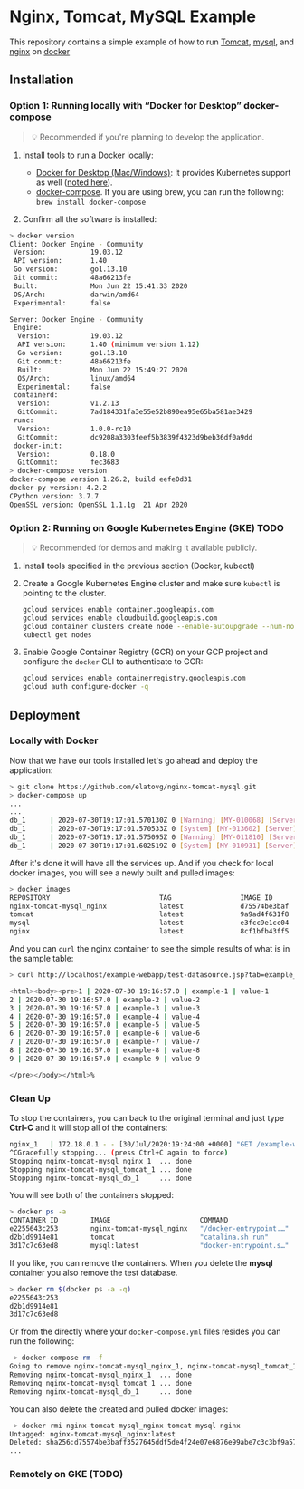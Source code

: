 # Nginx, Tomcat, MySQL Example

This repository contains a simple example of how to run [Tomcat](http://tomcat.apache.org/), [mysql](https://www.mysql.com/), and [nginx](https://www.nginx.com/) on [docker](https://www.docker.com/)

## Installation

### Option 1: Running locally with “Docker for Desktop” docker-compose

> 💡 Recommended if you're planning to develop the application.

1. Install tools to run a Docker locally:

   - [Docker for Desktop (Mac/Windows)](https://docs.docker.com/docker-for-mac/install/): It provides Kubernetes support as well ([noted here](https://docs.docker.com/docker-for-mac/kubernetes/)). 
   - [docker-compose](https://docs.docker.com/compose/install/). If you are using brew, you can run the following: `brew install docker-compose`

2. Confirm all the software is installed:

```bash
> docker version
Client: Docker Engine - Community
 Version:           19.03.12
 API version:       1.40
 Go version:        go1.13.10
 Git commit:        48a66213fe
 Built:             Mon Jun 22 15:41:33 2020
 OS/Arch:           darwin/amd64
 Experimental:      false

Server: Docker Engine - Community
 Engine:
  Version:          19.03.12
  API version:      1.40 (minimum version 1.12)
  Go version:       go1.13.10
  Git commit:       48a66213fe
  Built:            Mon Jun 22 15:49:27 2020
  OS/Arch:          linux/amd64
  Experimental:     false
 containerd:
  Version:          v1.2.13
  GitCommit:        7ad184331fa3e55e52b890ea95e65ba581ae3429
 runc:
  Version:          1.0.0-rc10
  GitCommit:        dc9208a3303feef5b3839f4323d9beb36df0a9dd
 docker-init:
  Version:          0.18.0
  GitCommit:        fec3683
> docker-compose version
docker-compose version 1.26.2, build eefe0d31
docker-py version: 4.2.2
CPython version: 3.7.7
OpenSSL version: OpenSSL 1.1.1g  21 Apr 2020
```

### Option 2: Running on Google Kubernetes Engine (GKE) TODO

> 💡  Recommended for demos and making it available publicly.

1. Install tools specified in the previous section (Docker, kubectl)

2. Create a Google Kubernetes Engine cluster and make sure `kubectl` is pointing to the cluster.
    ```bash
    gcloud services enable container.googleapis.com
    gcloud services enable cloudbuild.googleapis.com
    gcloud container clusters create node --enable-autoupgrade --num-nodes 2 --zone us-east4-c
    kubectl get nodes
    ```
3. Enable Google Container Registry (GCR) on your GCP project and configure the `docker` CLI to authenticate to GCR:
   ```bash
   gcloud services enable containerregistry.googleapis.com
   gcloud auth configure-docker -q
	```

## Deployment
### Locally with Docker
Now that we have our tools installed let's go ahead and deploy the application:

```bash
> git clone https://github.com/elatovg/nginx-tomcat-mysql.git
> docker-compose up
...
...
db_1      | 2020-07-30T19:17:01.570130Z 0 [Warning] [MY-010068] [Server] CA certificate ca.pem is self signed.
db_1      | 2020-07-30T19:17:01.570533Z 0 [System] [MY-013602] [Server] Channel mysql_main configured to support TLS. Encrypted connections are now supported for this channel.
db_1      | 2020-07-30T19:17:01.575095Z 0 [Warning] [MY-011810] [Server] Insecure configuration for --pid-file: Location '/var/run/mysqld' in the path is accessible to all OS users. Consider choosing a different directory.
db_1      | 2020-07-30T19:17:01.602519Z 0 [System] [MY-010931] [Server] /usr/sbin/mysqld: ready for connections. Version: '8.0.21'  socket: '/var/run/mysqld/mysqld.sock'  port: 3306  MySQL Community Server - GPL.
```

After it's done it will have all the services up. And if you check for local docker images, you will see a newly built and pulled images:

```bash
> docker images
REPOSITORY                           TAG                 IMAGE ID            CREATED             SIZE
nginx-tomcat-mysql_nginx             latest              d75574be3baf        6 minutes ago       132MB
tomcat                               latest              9a9ad4f631f8        40 hours ago        647MB
mysql                                latest              e3fcc9e1cc04        7 days ago          544MB
nginx                                latest              8cf1bfb43ff5        8 days ago          132MB
```

And you can `curl` the nginx container to see the simple results of what is in the sample table:

```bash
> curl http://localhost/example-webapp/test-datasource.jsp?tab=example_table

<html><body><pre>1 | 2020-07-30 19:16:57.0 | example-1 | value-1
2 | 2020-07-30 19:16:57.0 | example-2 | value-2
3 | 2020-07-30 19:16:57.0 | example-3 | value-3
4 | 2020-07-30 19:16:57.0 | example-4 | value-4
5 | 2020-07-30 19:16:57.0 | example-5 | value-5
6 | 2020-07-30 19:16:57.0 | example-6 | value-6
7 | 2020-07-30 19:16:57.0 | example-7 | value-7
8 | 2020-07-30 19:16:57.0 | example-8 | value-8
9 | 2020-07-30 19:16:57.0 | example-9 | value-9

</pre></body></html>%
```
### Clean Up

To stop the containers, you can back to the original terminal and just type **Ctrl-C** and it will stop all of the containers:

```bash
nginx_1   | 172.18.0.1 - - [30/Jul/2020:19:24:00 +0000] "GET /example-webapp/test-datasource.jsp?tab=example_table HTTP/1.1" 200 472 "-" "curl/7.64.1" "-"
^CGracefully stopping... (press Ctrl+C again to force)
Stopping nginx-tomcat-mysql_nginx_1  ... done
Stopping nginx-tomcat-mysql_tomcat_1 ... done
Stopping nginx-tomcat-mysql_db_1     ... done
```
You will see both of the containers stopped:

```bash
> docker ps -a
CONTAINER ID        IMAGE                      COMMAND                  CREATED             STATUS                        PORTS               NAMES
e2255643c253        nginx-tomcat-mysql_nginx   "/docker-entrypoint.…"   8 minutes ago       Exited (0) 22 seconds ago                         nginx-tomcat-mysql_nginx_1
d2b1d9914e81        tomcat                     "catalina.sh run"        8 minutes ago       Exited (143) 22 seconds ago                       nginx-tomcat-mysql_tomcat_1
3d17c7c63ed8        mysql:latest               "docker-entrypoint.s…"   8 minutes ago       Exited (0) 20 seconds ago                         nginx-tomcat-mysql_db_1
```

If you like, you can remove the containers. When you delete the **mysql** container you also remove the test database.

```bash
> docker rm $(docker ps -a -q)
e2255643c253
d2b1d9914e81
3d17c7c63ed8
```

Or from the directly where your `docker-compose.yml` files resides you can run the following:

```bash
 > docker-compose rm -f
Going to remove nginx-tomcat-mysql_nginx_1, nginx-tomcat-mysql_tomcat_1, nginx-tomcat-mysql_db_1
Removing nginx-tomcat-mysql_nginx_1  ... done
Removing nginx-tomcat-mysql_tomcat_1 ... done
Removing nginx-tomcat-mysql_db_1     ... done
```

You can also delete the created and pulled docker images:

```bash
 > docker rmi nginx-tomcat-mysql_nginx tomcat mysql nginx
Untagged: nginx-tomcat-mysql_nginx:latest
Deleted: sha256:d75574be3baff3527645ddf5de4f24e07e6876e99abe7c3c3bf9a57070f0f736
...
```

### Remotely on GKE (TODO)
